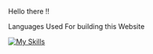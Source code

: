 Hello there !!

Languages Used For building this Website

[![My Skills](https://skillicons.dev/icons?i=js,html,css)](https://skillicons.dev)